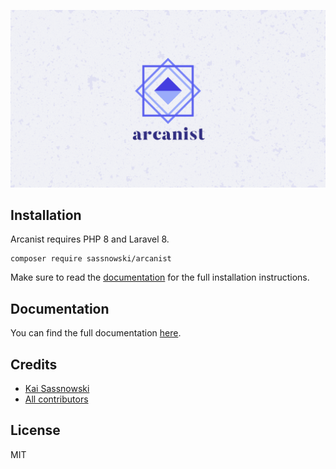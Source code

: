 ![](logo.png)

## Installation

Arcanist requires PHP 8 and Laravel 8.

```
composer require sassnowski/arcanist
```

Make sure to read the [documentation](https://laravel-arcanist.com) for the full installation instructions.

## Documentation

You can find the full documentation [here](https://laravel-arcanist.com).

## Credits

- [Kai Sassnowski](https://github.com/ksassnowski)
- [All contributors](https://github.com/laravel-arcanist/arcanist/contributors)

## License

MIT
